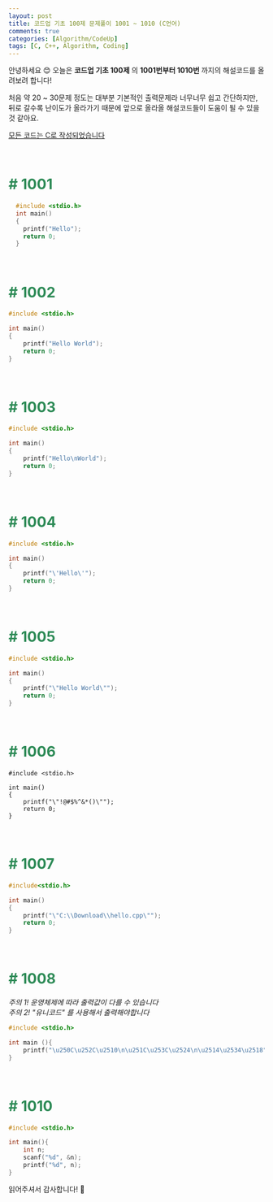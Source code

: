 ```yaml
---
layout: post
title: 코드업 기초 100제 문제풀이 1001 ~ 1010 (C언어)
comments: true
categories: [Algorithm/CodeUp]
tags: [C, C++, Algorithm, Coding]
---
```


안녕하세요 😊 오늘은 **코드업 기초 100제** 의 **1001번부터 1010번** 까지의 해설코드를 올려보려 합니다!

처음 약 20 ~ 30문제 정도는 대부분 기본적인 출력문제라 너무너무 쉽고 간단하지만, 뒤로 갈수록 난이도가 올라가기 때문에 앞으로 올라올 해설코드들이 도움이 될 수 있을 것 같아요.

<u>모든 코드는 C로 작성되었습니다</u>

<br>

# <span style="color:SeaGreen"> # 1001 </span>

``` c
  #include <stdio.h>
  int main()
  {
  	printf("Hello");
  	return 0;
  }
```
<br>

# <span style="color:SeaGreen"> # 1002 </span>

``` c
#include <stdio.h>

int main()
{
	printf("Hello World");
	return 0;
}
```

<br>


# <span style="color:SeaGreen"> # 1003 </span>

```c
#include <stdio.h>

int main()
{
	printf("Hello\nWorld");
	return 0;
}
```
<br>

# <span style="color:SeaGreen"> # 1004 </span>

```c
#include <stdio.h>

int main()
{
	printf("\'Hello\'");
	return 0;
}
```
<br>

# <span style="color:SeaGreen"> # 1005 </span>

```c
#include <stdio.h>

int main()
{
	printf("\"Hello World\"");
	return 0;
}
```
<br>

# <span style="color:SeaGreen"> # 1006 </span>

```
#include <stdio.h>

int main()
{
	printf("\"!@#$%^&*()\"");
	return 0;
}
```
<br>

# <span style="color:SeaGreen"> # 1007 </span>

```c
#include<stdio.h>

int main()
{
	printf("\"C:\\Download\\hello.cpp\"");
	return 0;
}
```
<br>

# <span style="color:SeaGreen"> # 1008 </span>

*주의 1! 운영체제에 따라 출력값이 다를 수 있습니다*<br>
*주의 2! "유니코드" 를 사용해서 출력해야합니다*

```c
#include <stdio.h>

int main (){
    printf("\u250C\u252C\u2510\n\u251C\u253C\u2524\n\u2514\u2534\u2518");
}
```
<br>

# <span style="color:SeaGreen"> # 1010 </span>

```c
#include <stdio.h>

int main(){
    int n;
    scanf("%d", &n);
    printf("%d", n);
}
```


읽어주셔서 감사합니다! 🙂
